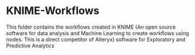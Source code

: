 # KNIME-Workflows
This folder contains the workflows created in KNIME (An open source software for data analysis and Machine Learning to create workflows using nodes. This is a direct competitor of Alteryx) software for Exploratory and Predictive Analytics
